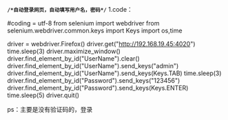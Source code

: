 **`/*自动登录网页，自动填写用户名，密码*/`**
1.code：

#coding = utf-8
from selenium import webdriver
from selenium.webdriver.common.keys import Keys
import os,time

driver = webdriver.Firefox()
driver.get("http://192.168.19.45:4020")
time.sleep(3)
driver.maximize_window()
driver.find_element_by_id("UserName").clear()
driver.find_element_by_id("UserName").send_keys("admin")
driver.find_element_by_id("UserName").send_keys(Keys.TAB)
time.sleep(3)
driver.find_element_by_id("Password").send_keys("123456")
driver.find_element_by_id("Password").send_keys(Keys.ENTER)
time.sleep(5)
driver.quit()



ps：主要是没有验证码的，登录